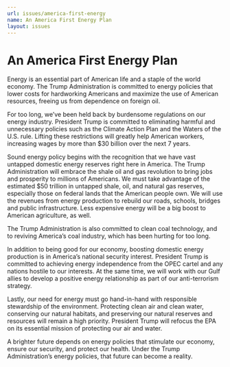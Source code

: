```yaml
---
url: issues/america-first-energy
name: An America First Energy Plan
layout: issues
---
```


# An America First Energy Plan

Energy is an essential part of American life and a staple of the world economy. The Trump Administration is committed to energy policies that lower costs for hardworking Americans and maximize the use of American resources, freeing us from dependence on foreign oil.

For too long, we’ve been held back by burdensome regulations on our energy industry. President Trump is committed to eliminating harmful and unnecessary policies such as the Climate Action Plan and the Waters of the U.S. rule. Lifting these restrictions will greatly help American workers, increasing wages by more than $30 billion over the next 7 years.

Sound energy policy begins with the recognition that we have vast untapped domestic energy reserves right here in America. The Trump Administration will embrace the shale oil and gas revolution to bring jobs and prosperity to millions of Americans. We must take advantage of the estimated $50 trillion in untapped shale, oil, and natural gas reserves, especially those on federal lands that the American people own. We will use the revenues from energy production to rebuild our roads, schools, bridges and public infrastructure. Less expensive energy will be a big boost to American agriculture, as well.

The Trump Administration is also committed to clean coal technology, and to reviving America’s coal industry, which has been hurting for too long.

In addition to being good for our economy, boosting domestic energy production is in America’s national security interest. President Trump is committed to achieving energy independence from the OPEC cartel and any nations hostile to our interests. At the same time, we will work with our Gulf allies to develop a positive energy relationship as part of our anti-terrorism strategy.

Lastly, our need for energy must go hand-in-hand with responsible stewardship of the environment. Protecting clean air and clean water, conserving our natural habitats, and preserving our natural reserves and resources will remain a high priority. President Trump will refocus the EPA on its essential mission of protecting our air and water.

A brighter future depends on energy policies that stimulate our economy, ensure our security, and protect our health. Under the Trump Administration’s energy policies, that future can become a reality.

